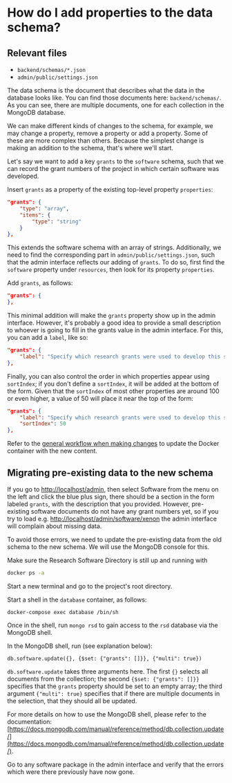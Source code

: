 # How do I add properties to the data schema?

## Relevant files

- `backend/schemas/*.json`
- `admin/public/settings.json`

The data schema is the document that describes what the data in the database
looks like. You can find those documents here: `backend/schemas/`. As you can
see, there are multiple documents, one for each collection in the MongoDB
database.

We can make different kinds of changes to the schema, for example, we may change
a property, remove a property or add a property. Some of these are more complex
than others. Because the simplest change is making an addition to the schema,
that's where we'll start.

Let's say we want to add a key `grants` to the `software` schema, such that
we can record the grant numbers of the project in which certain software was
developed.

Insert `grants` as a property of the existing top-level property `properties`:

```json
"grants": {
    "type": "array",
    "items": {
        "type": "string"
    }
},
```

This extends the software schema with an array of strings. Additionally, we need
to find the corresponding part in `admin/public/settings.json`, such that the
admin interface reflects our adding of `grants`. To do so, first find the
`software` property under `resources`, then look for its property `properties`.

Add `grants`, as follows:

```json
"grants": {
},
```

This minimal addition will make the `grants` property show up in the admin
interface. However, it's probably a good idea to provide a small description to
whoever is going to fill in the grants value in the admin interface. For this,
you can add a `label`, like so:

```json
"grants": {
    "label": "Specify which research grants were used to develop this software."
},
```

Finally, you can also control the order in which properties appear using
`sortIndex`; if you don't define a `sortIndex`, it will be added at the
bottom of the form. Given that the `sortIndex` of most other properties are
around 100 or even higher, a value of 50 will place it near the top of the form:

```json
"grants": {
    "label": "Specify which research grants were used to develop this software.",
    "sortIndex": 50
},
```

Refer to the [general workflow when making
changes](/README.md#general-workflow-when-making-changes) to update the Docker
container with the new content.

## Migrating pre-existing data to the new schema

If you go to [http://localhost/admin](http://localhost/admin), then select Software from the menu on the left and click
the blue plus sign, there should be a section in the form labeled `grants`, with the description that you provided.
However, pre-existing software documents do not have any grant numbers yet, so if you try to load e.g.
[http://localhost/admin/software/xenon](http://localhost/admin/software/xenon) the admin interface will complain about
missing data.

To avoid those errors, we need to update the pre-existing data from the old
schema to the new schema. We will use the MongoDB console for this.

Make sure the Research Software Directory is still up and running with

```bash
docker ps -a
```

Start a new terminal and go to the project's root directory.

Start a shell in the `database` container, as follows:

```
docker-compose exec database /bin/sh
```

Once in the shell, run `mongo rsd` to gain access to the `rsd` database via
the MongoDB shell.

In the MongoDB shell, run (see explanation below):

```
db.software.update({}, {$set: {"grants": []}}, {"multi": true})
```

`db.software.update` takes three arguments here. The first `{}` selects all
documents from the collection; the second `{$set: {"grants": []}}` specifies
that the `grants` property should be set to an empty array; the third argument
`{"multi": true}` specifies that if there are multiple documents in the
selection, that they should all be updated.

For more details on how to use the MongoDB shell, please refer to the documentation:
[https://docs.mongodb.com/manual/reference/method/db.collection.update/](https://docs.mongodb.com/manual/reference/method/db.collection.update/).

Go to any software package in the admin interface and verify that the errors
which were there previously have now gone.

